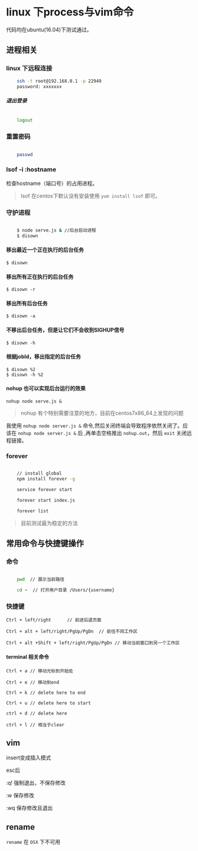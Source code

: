 # linux 下process与vim命令


代码均在ubuntu(16.04)下测试通过。

## 进程相关

### linux 下远程连接
```bash
    ssh -t root@192.168.0.1 -p 22949
    password: xxxxxxx
```
##### 退出登录
```bash

    logout
```
### 重置密码
```bash

    passwd
```
### lsof -i :hostname

检查hostname（端口号）的占用进程。

> lsof 在centos下默认没有安装使用 `yum install lsof` 即可。

### 守护进程
```bash

    $ node serve.js & //后台启动进程
    $ disown
```
#### 移出最近一个正在执行的后台任务

    $ disown

#### 移出所有正在执行的后台任务

    $ disown -r

#### 移出所有后台任务

    $ disown -a

#### 不移出后台任务，但是让它们不会收到SIGHUP信号

    $ disown -h

#### 根据jobId，移出指定的后台任务

    $ disown %2
    $ disown -h %2

#### nohup 也可以实现后台运行的效果

    nohup node serve.js &

> nohup 有个特别需要注意的地方，目前在centos7x86_64上发现的问题

我使用 `nohup node server.js &` 命令,然后关闭终端会导致程序依然关闭了。应该在 `nohup node server.js &` 后 ,再单击空格推出 `nohup.out`，然后 `exit`  关闭远程链接。

### forever 
```bash

    // install global
    npm install forever -g

    service forever start 

    forever start index.js

    forever list
```
>目前测试最为稳定的方法

## 常用命令与快捷键操作

### 命令
```bash

    pwd  // 展示当前路径

    cd ~  // 打开用户目录 /Users/{username}
```
### 快捷键

    Ctrl + left/right      // 前进后退页面
    
    Ctrl + alt + left/right/PgUp/PgDn  // 前往不同工作区

    Ctrl + alt +Shift + left/right/PgUp/PgDn // 移动当前窗口到另一个工作区

#### terminal 相关命令

    Ctrl + a // 移动光标到开始处

    Ctrl + e // 移动到end

    Ctrl + k // delete here to end

    Ctrl + u // delete here to start

    ctrl + d // delete here 

    ctrl + l // 相当于clear


## vim

insert变成插入模式

esc后

:q! 强制退出，不保存修改

:w 保存修改

:wq 保存修改且退出

## rename

`rename` 在 `OSX` 下不可用